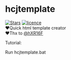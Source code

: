 # hcjtemplate
[![Stars](https://img.shields.io/github/stars/Nimplex/hcjtemplate)](#)
[![licence](https://img.shields.io/github/license/Nimplex/hcjtemplate)](https://github.com/Nimplex/hcjtemplate/blob/master/LICENSE)
<br>
❤Quick html template creator
<br>
❤Thx to [@hXR16F](https://github.com/hXR16F/Echo-Color)

Tutorial:

Run hcjtemplate.bat

